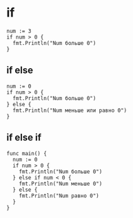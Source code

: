# if

    num := 3
    if num > 0 {
      fmt.Println("Num больше 0")
    }

## if else

    num := 0
    if num > 0 {
      fmt.Println("Num больше 0")
    } else {
      fmt.Println("Num меньше или равно 0")
    }

## if else if

    func main() {
      num := 0
      if num > 0 {
        fmt.Println("Num больше 0")
      } else if num < 0 {
        fmt.Println("Num меньше 0")
      } else {
        fmt.Println("Num равно 0")
      }
    }
